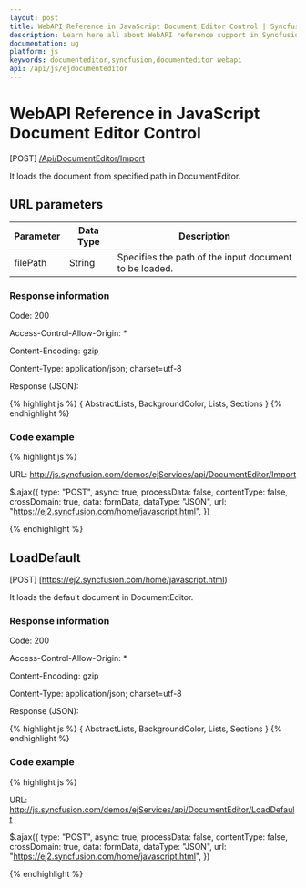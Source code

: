 ```yaml
---
layout: post
title: WebAPI Reference in JavaScript Document Editor Control | Syncfusion
description: Learn here all about WebAPI reference support in Syncfusion JavaScript Document Editor control, its elements, and more.
documentation: ug
platform: js
keywords: documenteditor,syncfusion,documenteditor webapi
api: /api/js/ejdocumenteditor
---
```


# WebAPI Reference in JavaScript Document Editor Control

 [POST] [/Api/DocumentEditor/Import](https://ej2.syncfusion.com/home/javascript.html)

It loads the document from specified path in DocumentEditor.

## URL parameters

|  Parameter | Data Type| Description | 
|---|---|---|
|filePath|String|Specifies the path of the input document to be loaded.| 

### Response information 

Code: 200

Access-Control-Allow-Origin: *

Content-Encoding: gzip

Content-Type:  application/json; charset=utf-8

Response (JSON):   

{% highlight js %}
{
AbstractLists,
BackgroundColor,
Lists,
Sections
}
{% endhighlight %}

### Code example 


{% highlight js %}

URL: http://js.syncfusion.com/demos/ejServices/api/DocumentEditor/Import

$.ajax({
        type: "POST",
        async: true,
        processData: false,
        contentType: false,
        crossDomain: true,
        data: formData,
        dataType: "JSON",
        url: "https://ej2.syncfusion.com/home/javascript.html",
})

{% endhighlight %}


## LoadDefault

 [POST] [https://ej2.syncfusion.com/home/javascript.html)

It loads the default document in DocumentEditor.

### Response information 

Code: 200

Access-Control-Allow-Origin: *

Content-Encoding: gzip

Content-Type:  application/json; charset=utf-8

Response (JSON):   

{% highlight js %}
{
AbstractLists,
BackgroundColor,
Lists,
Sections
}
{% endhighlight %}

### Code example 

{% highlight js %}

URL: http://js.syncfusion.com/demos/ejServices/api/DocumentEditor/LoadDefault 

$.ajax({
        type: "POST",
        async: true,
        processData: false,
        contentType: false,
        crossDomain: true,
        data: formData,
        dataType: "JSON",
        url: "https://ej2.syncfusion.com/home/javascript.html",
})

{% endhighlight %}
